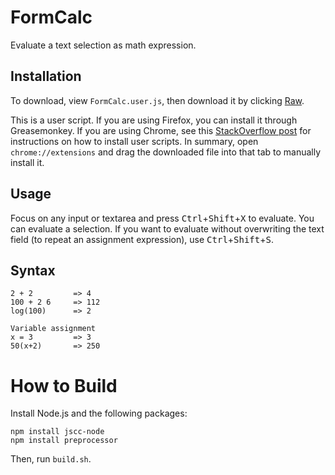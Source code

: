 FormCalc
========

Evaluate a text selection as math expression.

Installation
------------

To download, view `FormCalc.user.js`, then download it by clicking [Raw](https://github.com/Ming-Tang/FormCalc/raw/master/FormCalc.user.js).

This is a user script. If you are using Firefox, you can install it through Greasemonkey. If you are using Chrome, see this [StackOverflow post][1] for instructions on how to install user scripts. In summary, open `chrome://extensions` and drag the downloaded file into that tab to manually install it.


  [1]: http://stackoverflow.com/questions/5258989/manually-adding-a-userscript-to-google-chrome

Usage
-----

Focus on any input or textarea and press <kbd>Ctrl</kbd>+<kbd>Shift</kbd>+<kbd>X</kbd> to evaluate. You can evaluate a selection.
If you want to evaluate without overwriting the text field (to repeat an assignment expression), use <kbd>Ctrl</kbd>+<kbd>Shift</kbd>+<kbd>S</kbd>.

Syntax
------

    2 + 2         => 4 
    100 + 2 6     => 112
    log(100)      => 2
    
    Variable assignment
    x = 3         => 3
    50(x+2)       => 250

How to Build
============
Install Node.js and the following packages:

    npm install jscc-node
    npm install preprocessor

Then, run `build.sh`.
